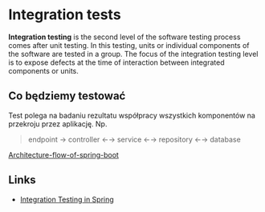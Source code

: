 # Integration tests

**Integration testing** is the second level of the software testing process comes after unit testing. In this testing,
units or individual components of the software are tested in a group. The focus of the integration testing level is to
expose defects at the time of interaction between integrated components or units.

## Co będziemy testować

Test polega na badaniu rezultatu współpracy wszystkich komponentów na przekroju przez aplikację. Np.
> endpoint → controller ←→ service ←→ repository ←→ database

[Architecture-flow-of-spring-boot](https://my.visme.co/view/8r49go6m-architecture-flow-of-spring-boot)

## Links

- [Integration Testing in Spring](https://www.baeldung.com/integration-testing-in-spring)


